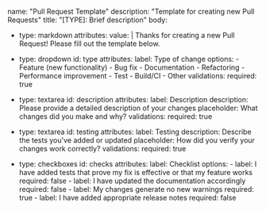 name: "Pull Request Template"
description: "Template for creating new Pull Requests"
title: "[TYPE]: Brief description"
body:
  - type: markdown
    attributes:
      value: |
        Thanks for creating a new Pull Request! Please fill out the template below.
  
  - type: dropdown
    id: type
    attributes:
      label: Type of change
      options:
        - Feature (new functionality)
        - Bug fix
        - Documentation
        - Refactoring
        - Performance improvement
        - Test
        - Build/CI
        - Other
    validations:
      required: true
      
  - type: textarea
    id: description
    attributes:
      label: Description
      description: Please provide a detailed description of your changes
      placeholder: What changes did you make and why?
    validations:
      required: true
      
  - type: textarea
    id: testing
    attributes:
      label: Testing
      description: Describe the tests you've added or updated
      placeholder: How did you verify your changes work correctly?
    validations:
      required: true
      
  - type: checkboxes
    id: checks
    attributes:
      label: Checklist
      options:
        - label: I have added tests that prove my fix is effective or that my feature works
          required: false
        - label: I have updated the documentation accordingly
          required: false
        - label: My changes generate no new warnings
          required: true
        - label: I have added appropriate release notes
          required: false
